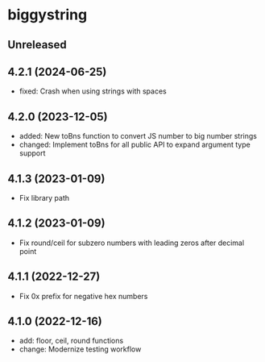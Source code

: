 # biggystring

## Unreleased

## 4.2.1 (2024-06-25)

- fixed: Crash when using strings with spaces

## 4.2.0 (2023-12-05)

- added: New toBns function to convert JS number to big number strings
- changed: Implement toBns for all public API to expand argument type support

## 4.1.3 (2023-01-09)

- Fix library path

## 4.1.2 (2023-01-09)

- Fix round/ceil for subzero numbers with leading zeros after decimal point

## 4.1.1 (2022-12-27)

- Fix 0x prefix for negative hex numbers

## 4.1.0 (2022-12-16)

- add: floor, ceil, round functions
- change: Modernize testing workflow